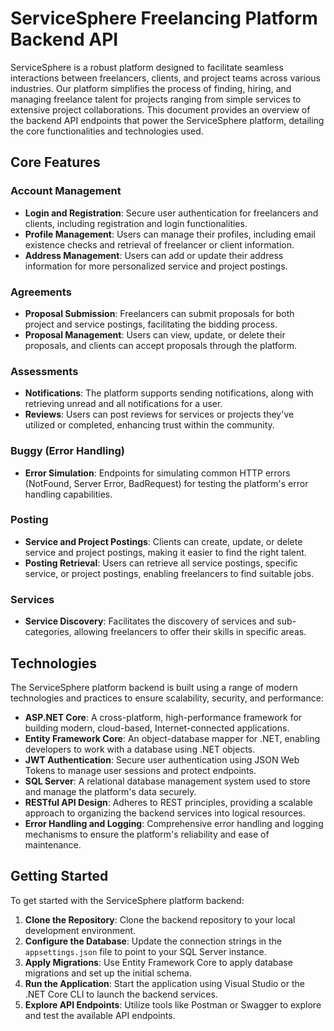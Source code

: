 # ServiceSphere Freelancing Platform Backend API

ServiceSphere is a robust platform designed to facilitate seamless interactions between freelancers, clients, and project teams across various industries. Our platform simplifies the process of finding, hiring, and managing freelance talent for projects ranging from simple services to extensive project collaborations. This document provides an overview of the backend API endpoints that power the ServiceSphere platform, detailing the core functionalities and technologies used.

## Core Features

### Account Management
- **Login and Registration**: Secure user authentication for freelancers and clients, including registration and login functionalities.
- **Profile Management**: Users can manage their profiles, including email existence checks and retrieval of freelancer or client information.
- **Address Management**: Users can add or update their address information for more personalized service and project postings.

### Agreements
- **Proposal Submission**: Freelancers can submit proposals for both project and service postings, facilitating the bidding process.
- **Proposal Management**: Users can view, update, or delete their proposals, and clients can accept proposals through the platform.

### Assessments
- **Notifications**: The platform supports sending notifications, along with retrieving unread and all notifications for a user.
- **Reviews**: Users can post reviews for services or projects they've utilized or completed, enhancing trust within the community.

### Buggy (Error Handling)
- **Error Simulation**: Endpoints for simulating common HTTP errors (NotFound, Server Error, BadRequest) for testing the platform's error handling capabilities.

### Posting
- **Service and Project Postings**: Clients can create, update, or delete service and project postings, making it easier to find the right talent.
- **Posting Retrieval**: Users can retrieve all service postings, specific service, or project postings, enabling freelancers to find suitable jobs.

### Services
- **Service Discovery**: Facilitates the discovery of services and sub-categories, allowing freelancers to offer their skills in specific areas.

## Technologies

The ServiceSphere platform backend is built using a range of modern technologies and practices to ensure scalability, security, and performance:

- **ASP.NET Core**: A cross-platform, high-performance framework for building modern, cloud-based, Internet-connected applications.
- **Entity Framework Core**: An object-database mapper for .NET, enabling developers to work with a database using .NET objects.
- **JWT Authentication**: Secure user authentication using JSON Web Tokens to manage user sessions and protect endpoints.
- **SQL Server**: A relational database management system used to store and manage the platform's data securely.
- **RESTful API Design**: Adheres to REST principles, providing a scalable approach to organizing the backend services into logical resources.
- **Error Handling and Logging**: Comprehensive error handling and logging mechanisms to ensure the platform's reliability and ease of maintenance.

## Getting Started

To get started with the ServiceSphere platform backend:

1. **Clone the Repository**: Clone the backend repository to your local development environment.
2. **Configure the Database**: Update the connection strings in the `appsettings.json` file to point to your SQL Server instance.
3. **Apply Migrations**: Use Entity Framework Core to apply database migrations and set up the initial schema.
4. **Run the Application**: Start the application using Visual Studio or the .NET Core CLI to launch the backend services.
5. **Explore API Endpoints**: Utilize tools like Postman or Swagger to explore and test the available API endpoints.

